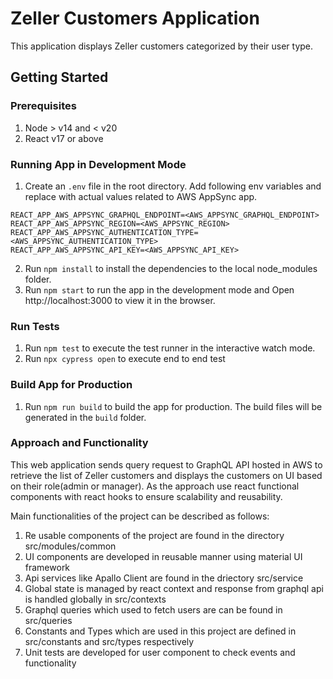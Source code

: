 # Zeller Customers Application

This application displays Zeller customers categorized by their user type.

## Getting Started

### Prerequisites

1. Node > v14 and < v20
2. React v17 or above

### Running App in Development Mode

1. Create an `.env` file in the root directory. Add following env variables and replace with actual values related to AWS AppSync app.

```
REACT_APP_AWS_APPSYNC_GRAPHQL_ENDPOINT=<AWS_APPSYNC_GRAPHQL_ENDPOINT>
REACT_APP_AWS_APPSYNC_REGION=<AWS_APPSYNC_REGION>
REACT_APP_AWS_APPSYNC_AUTHENTICATION_TYPE=<AWS_APPSYNC_AUTHENTICATION_TYPE>
REACT_APP_AWS_APPSYNC_API_KEY=<AWS_APPSYNC_API_KEY>

```

2. Run `npm install` to install the dependencies to the local node_modules folder.
3. Run `npm start` to run the app in the development mode and Open http://localhost:3000 to view it in the browser.

### Run Tests

1. Run `npm test` to execute the test runner in the interactive watch mode.
2. Run `npx cypress open` to execute end to end test

### Build App for Production

1. Run `npm run build` to build the app for production. The build files will be generated in the `build` folder.

### Approach and Functionality

This web application sends query request to GraphQL API hosted in AWS to retrieve the list of Zeller customers and displays the customers on UI based on their role(admin or manager). As the approach use react functional components with react hooks to ensure scalability and reusability.

Main functionalities of the project can be described as follows:

1. Re usable components of the project are found in the directory src/modules/common
2. UI components are developed in reusable manner using material UI framework
3. Api services like Apallo Client are found in the driectory src/service
4. Global state is managed by react context and response from graphql api is handled globally in src/contexts
5. Graphql queries which used to fetch users are can be found in src/queries
6. Constants and Types which are used in this project are defined in src/constants and src/types respectively
7. Unit tests are developed for user component to check events and functionality
